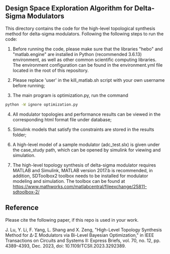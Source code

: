 ## Design Space Exploration Algorithm for Delta-Sigma Modulators

This directory contains the code for the high-level topological synthesis method for delta-sigma modulators. Following the following steps to run the code:

1. Before running the code, please make sure that the libraries "hebo" and "matlab.engine" are installed in Python (recommended 3.6.13) environment, as well as other common scientific computing libraries. The environment configuration can be found in the environment.yml file located in the root of this repository.

2. Please replace 'user' in the kill_matlab.sh script with your own username before running;

3. The main program is optimization.py, run the command
```bash
python -W ignore optimization.py
```

4. All modulator topologies and performance results can be viewed in the corresponding html format file under database;

5. Simulink models that satisfy the constraints are stored in the results folder;

6. A high-level model of a sample modulator (adc_test.slx) is given under the case_study path, which can be opened by simulink for viewing and simulation.

7. The high-level topology synthesis of delta-sigma modulator requires MATLAB and Simulink, MATLAB version 2017.b is recommended, in addition, SDToolbox2 toolbox needs to be installed for modulator modeling and simulation.
The toolbox can be found at https://www.mathworks.com/matlabcentral/fileexchange/25811-sdtoolbox-2/

## Reference 
Please cite the following paper, if this repo is used in your work. 

J. Lu, Y. Li, F. Yang, L. Shang and X. Zeng, "High-Level Topology Synthesis Method for Δ-Σ Modulators via Bi-Level Bayesian Optimization," in IEEE Transactions on Circuits and Systems II: Express Briefs, vol. 70, no. 12, pp. 4389-4393, Dec. 2023, doi: 10.1109/TCSII.2023.3292389.
